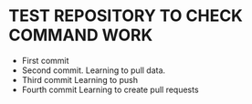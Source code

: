 # TEST REPOSITORY TO CHECK COMMAND WORK

* First commit
* Second commit. Learning to pull data.
* Third commit Learning to push
* Fourth commit Learning to create pull requests